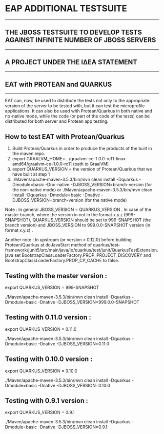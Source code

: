 # EAP ADDITIONAL TESTSUITE
--------------------------
## THE JBOSS TESTSUITE TO DEVELOP TESTS AGAINST INFINITE NUMBER OF JBOSS SERVERS
--------------------------------------------------------------------------------
## A PROJECT UNDER THE ΙΔΕΑ STATEMENT
--------------------------------------
## EAT with PROTEAN and QUARKUS
--------------------------------

EAT can, now, be used to distribute the tests not only to the appropriate version of the server to be tested with,
but it can test the microprofile applications. It can also be used with Protean/Quarkus in both native and no-native mode, while the code (or part of the code of the tests) can be distributed for both server and Protean app testing.

 

How to test EAT with Protean/Quarkus 
-------------------------------------
 
1. Build Protean/Quarkus in order to produce the products of the built in the maven repo.
2. export GRAALVM_HOME=.../graalvm-ce-1.0.0-rc11-linux-amd64/graalvm-ce-1.0.0-rc11 (path to GraalVM)
3. export QUARKUS_VERSION = the version of Protean/Quarkus that we have built at step 1
4. ./Maven/apache-maven-3.5.3/bin/mvn clean install -Dquarkus -Dmodule=basic -Dno-native -DJBOSS_VERSION=branch-version (for the non-native mode) or ./Maven/apache-maven-3.5.3/bin/mvn clean install -Dquarkus -Dmodule=basic -Dnative -DJBOSS_VERSION=branch-version (for the native mode)

Note : In general JBOSS_VERSION = QUARKUS_VERSION . In case of the master branch, where the version in not in the format x.y.z (999-SNAPSHOT), QUARKUS_VERSION should be set to 999-SNAPSHOT (the branch version) and JBOSS_VERSION to 999.0.0-SNAPSHOT version (in format x.y.z) .


Another note : In upstream (or version > 0.12.0) before building Protean/Quarkus at doJavaStart method of quarkus/test-framework/junit5/src/main/java/io/quarkus/test/junit/QuarkusTestExtension.java set BootstrapClassLoaderFactory.PROP_PROJECT_DISCOVERY and BootstrapClassLoaderFactory.PROP_CP_CACHE to false.
 

Testing with the master version :
---------------------------------
export QUARKUS_VERSION = 999-SNAPSHOT

./Maven/apache-maven-3.5.3/bin/mvn clean install -Dquarkus -Dmodule=basic -Dnative -DJBOSS_VERSION=999.0.0-SNAPSHOT

 

Testing with 0.11.0 version :
-----------------------------
export QUARKUS_VERSION = 0.11.0

./Maven/apache-maven-3.5.3/bin/mvn clean install -Dquarkus -Dmodule=basic -Dnative -DJBOSS_VERSION=0.11.0

 

Testing with 0.10.0 version :
-----------------------------
export QUARKUS_VERSION = 0.10.0

./Maven/apache-maven-3.5.3/bin/mvn clean install -Dquarkus -Dmodule=basic -Dnative -DJBOSS_VERSION=0.10.0

 

Testing with 0.9.1 version :
----------------------------
export QUARKUS_VERSION = 0.9.1

./Maven/apache-maven-3.5.3/bin/mvn clean install -Dquarkus -Dmodule=basic -Dnative -DJBOSS_VERSION=0.9.1


